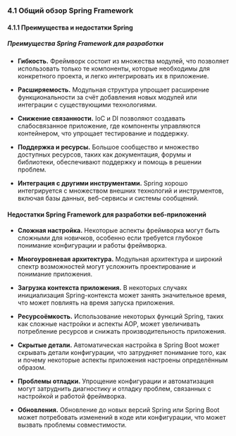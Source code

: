 ### 4.1 Общий обзор Spring Framework

#### 4.1.1 Преимущества и недостатки Spring 
##### Преимущества Spring Framework для разработки
- **Гибкость.**
    Фреймворк состоит из множества модулей, что позволяет использовать только те компоненты, которые необходимы для конкретного проекта, и легко интегрировать их в приложение.
- **Расширяемость.**
    Модульная структура упрощает расширение функциональности за счёт добавления новых модулей или интеграции с существующими технологиями. 

- **Снижение связанности.** 
    IoC и DI позволяют создавать слабосвязанное приложение, где компоненты управляются контейнером, что упрощает тестирование и поддержку. 

- **Поддержка и ресурсы.**
    Большое сообщество и множество доступных ресурсов, таких как документация, форумы и библиотеки, обеспечивают поддержку и помощь в решении проблем.  

- **Интеграция с другими инструментами.**
    Spring хорошо интегрируется с множеством внешних технологий и инструментов, включая базы данных, веб-сервисы и системы сообщений.  

#### Недостатки Spring Framework для разработки веб-приложений
- **Сложная настройка.** 
    Некоторые аспекты фреймворка могут быть сложными для новичков, особенно если требуется глубокое понимание конфигурации и работы фреймворка. 

- **Многоуровневая архитектура.**
    Модульная архитектура и широкий спектр возможностей могут усложнить проектирование и понимание приложения.

- **Загрузка контекста приложения.** 
     В некоторых случаях инициализация Spring-контекста может занять значительное время, что может повлиять на время запуска приложения. 

- **Ресурсоёмкость.** 
    Использование некоторых функций Spring, таких как сложные настройки и аспекты AOP, может увеличивать потребление ресурсов и снижать производительность приложения.

- **Скрытые детали.** 
    Автоматическая настройка в Spring Boot может скрывать детали конфигурации, что затрудняет понимание того, как и почему некоторые аспекты приложения настроены определённым образом. 

- **Проблемы отладки.**
     Упрощение конфигурации и автоматизация могут затруднить диагностику и отладку проблем, связанных с настройкой и работой фреймворка. 

- **Обновления.** 
    Обновление до новых версий Spring или Spring Boot может потребовать изменений в коде или конфигурации, что может вызвать проблемы совместимости.  







    
